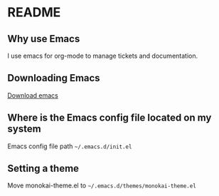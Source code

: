 # README

## Why use Emacs

I use emacs for org-mode to manage tickets and documentation.

## Downloading Emacs

[Download emacs](https://emacsformacosx.com/)

## Where is the Emacs config file located on my system

Emacs config file path `~/.emacs.d/init.el`

## Setting a theme

Move monokai-theme.el to `~/.emacs.d/themes/monokai-theme.el`
